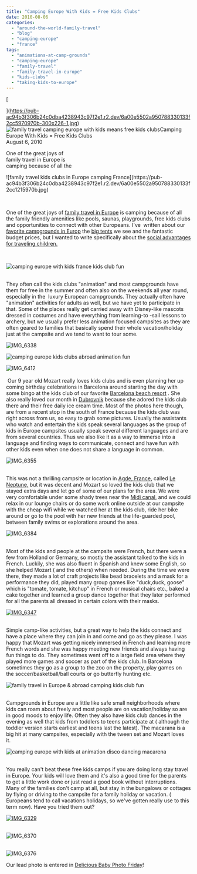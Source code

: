 ```yaml
---
title: "Camping Europe With Kids = Free Kids Clubs"
date: 2010-08-06
categories: 
  - "around-the-world-family-travel"
  - "blog"
  - "camping-europe"
  - "france"
tags: 
  - "animations-at-camp-grounds"
  - "camping-europe"
  - "family-travel"
  - "family-travel-in-europe"
  - "kids-clubs"
  - "taking-kids-to-europe"
---
```


[](https://pub-ac94b3f306b24c0dba4238943c97f2e1.r2.dev/6a00e5502a950788330133f2cc5970970b-300x226-1.jpg)[](https://pub-ac94b3f306b24c0dba4238943c97f2e1.r2.dev/6a00e5502a950788330133f2cc5970970b-300x226-1.jpg)[](https://pub-ac94b3f306b24c0dba4238943c97f2e1.r2.dev/6a00e5502a950788330133f2cc5970970b-300x226-1.jpg)[  
  
](https://pub-ac94b3f306b24c0dba4238943c97f2e1.r2.dev/6a00e5502a950788330133f2cc5970970b-300x226-1.jpg)![family travel camping europe with kids means free kids clubs](https://pub-ac94b3f306b24c0dba4238943c97f2e1.r2.dev/6a00e5502a950788330133f2cc06bf970b-scaled-1.jpg)Camping Europe With Kids = Free Kids Clubs  
August 6, 2010

One of the great joys of  
family travel in Europe is  
camping because of all the 

  

<!--more--> ![family travel kids clubs in Europe camping France](https://pub-ac94b3f306b24c0dba4238943c97f2e1.r2.dev/6a00e5502a950788330133f2cc1215970b.jpg)  
 

One of the great joys of [family travel in Europe](https://pub-ac94b3f306b24c0dba4238943c97f2e1.r2.dev/2009/04/how-to-travel-the-world-as-a-digital-nomad-family.html#tp) is camping because of all the family friendly amenities like pools, saunas, playgrounds, free kids clubs and opportunities to connect with other Europeans. I've  written about our [favorite campgrounds in Europ](https://pub-ac94b3f306b24c0dba4238943c97f2e1.r2.dev/2010/05/camping-europe-in-a-motorhome-rv-5-best-sites-roadtrip-europe-family-travel-budget-best-price.html) the [big tents](https://pub-ac94b3f306b24c0dba4238943c97f2e1.r2.dev/2010/06/big-tent-camping-in-europe-glamping-european-style-frugal-minimalist-luxury-backpacking-flashpacking.html) we see and the fantastic budget prices, but I wanted to write specifically about the [social advantages for traveling children.  
](https://pub-ac94b3f306b24c0dba4238943c97f2e1.r2.dev/2010/05/globe-trotting-location-independent-kids-friends-perpetual-travelers-tck-long-term-family-travel-.html)

[  
](https://pub-ac94b3f306b24c0dba4238943c97f2e1.r2.dev/2010/05/globe-trotting-location-independent-kids-friends-perpetual-travelers-tck-long-term-family-travel-.html)

![camping europe with kids france kids club fun](https://pub-ac94b3f306b24c0dba4238943c97f2e1.r2.dev/6a00e5502a95078833013485efa2ba970c.jpg)  
 

They often call the kids clubs "animation" and most campgrounds have them for free in the summer and often also on the weekends all year round, especially in the  luxury European campgrounds. They actually often have "animation" activities for adults as well, but we have yet to participate in that. Some of the places really get carried away with Disney-like mascots dressed in costumes and have everything from learning-to -sail lessons to archery, but we usually prefer less animation focused campsites as they are often geared to families that basically spend their whole vacation/holiday just at the campsite and we tend to want to tour some.   

![IMG_6338](https://pub-ac94b3f306b24c0dba4238943c97f2e1.r2.dev/6a00e5502a95078833013485efa3ca970c.jpg)

![camping europe kids clubs abroad animation fun](https://pub-ac94b3f306b24c0dba4238943c97f2e1.r2.dev/6a00e5502a95078833013485effafa970c.jpg)

![IMG_6412](https://pub-ac94b3f306b24c0dba4238943c97f2e1.r2.dev/6a00e5502a950788330133f2cc749a970b.jpg)  
   
 Our 9 year old Mozart really loves kids clubs and is even planning her up coming birthday celebrations in Barcelona around starting the day with some bingo at the kids club of our favorite [Barcelona beach resort](https://pub-ac94b3f306b24c0dba4238943c97f2e1.r2.dev/2007/05/barcelona-beach.html#tp) . She also really loved our month in [Dubrovnik](https://pub-ac94b3f306b24c0dba4238943c97f2e1.r2.dev/2007/08/heavenly-holida.html#tp) because she adored the kids club there and their free daily ice cream time. Most of the photos here though, are from a recent stop in the south of France because the kids club was right across from us, so easy to grab some pictures. Usually the assistants who watch and entertain the kids speak several languages as the group of kids in Europe campsites usually speak several different languages and are from several countries. Thus we also like it as a way to immerse into a language and finding ways to communicate, connect and have fun with other kids even when one does not share a language in common.

![IMG_6355](https://pub-ac94b3f306b24c0dba4238943c97f2e1.r2.dev/6a00e5502a950788330133f2cc1f55970b.jpg)  
 

This was not a thrilling campsite or location in [Agde, France](http://en.wikipedia.org/wiki/Agde), called [Le Neptune,](http://www.campingleneptune.com/) but it was decent and Mozart so loved the kids club that we stayed extra days and let go of some of our plans for the area. We were very comfortable under some shady trees near the [Midi canal](http://en.wikipedia.org/wiki/Canal_du_Midi), and we could relax in our lounge chairs or do some work online outside at our campsite with the cheap wifi while we watched her at the kids club, ride her bike around or go to the pool with her new friends at the life-guarded pool, between family swims or explorations around the area.  

  

![IMG_6384](https://pub-ac94b3f306b24c0dba4238943c97f2e1.r2.dev/6a00e5502a950788330133f2cc394a970b-scaled.jpg)  
 

Most of the kids and people at the campsite were French, but there were a few from Holland or Germany, so mostly the assistant talked to the kids in French. Luckily, she was also fluent in Spanish and knew some English, so she helped Mozart ( and the others) when needed. During the time we were there, they made a lot of craft projects like bead bracelets and a mask for a performance they did, played many group games like "duck,duck, goose" which is "tomate, tomate, kitchup" in French or musical chairs etc., baked a cake together and learned a group dance together that they later performed for all the parents all dressed in certain colors with their masks.

[![IMG_6347](https://pub-ac94b3f306b24c0dba4238943c97f2e1.r2.dev/6a00e5502a950788330133f2cc5215970b.jpg)](https://pub-ac94b3f306b24c0dba4238943c97f2e1.r2.dev/2025/09/6a00e5502a950788330133f2cc5215970b-150x150.jpg)  
 

Simple camp-like activities, but a great way to help the kids connect and have a place where they can join in and come and go as they please. I was happy that Mozart was getting nicely immersed in French and learning more French words and she was happy meeting new friends and always having fun things to do. They sometimes went off to a large field area where they played more games and soccer as part of the kids club. In Barcelona sometimes they go as a group to the zoo on the property, play games on the soccer/basketball/ball courts or go butterfly hunting etc. 

![family travel in Europe & abroad camping kids club fun](https://pub-ac94b3f306b24c0dba4238943c97f2e1.r2.dev/6a00e5502a95078833013485efe7fa970c.jpg)  
 

Campgrounds in Europe are a little like safe small neighborhoods where kids can roam about freely and most people are on vacation/holiday so are in good moods to enjoy life. Often they also have kids club dances in the evening as well that kids from toddlers to teens participate at ( although the toddler version starts earliest and teens last the latest). The macarana is a big hit at many campsites, especially with the tween set and Mozart loves it. 

![camping europe with kids at animation disco dancing macarena](https://pub-ac94b3f306b24c0dba4238943c97f2e1.r2.dev/6a00e5502a950788330133f2cc5970970b.jpg)  
 

You really can't beat these free kids camps if you are doing long stay travel in Europe. Your kids will love them and it's also a good time for the parents to get a little work done or just read a good book without interruptions. Many of the families don't camp at all, but stay in the bungalows or cottages by flying or driving to the campsite for a family holiday or vacation. ( Europeans tend to call vacations holidays, so we've gotten really use to this term now). Have you tried them out? 

[![IMG_6329](https://pub-ac94b3f306b24c0dba4238943c97f2e1.r2.dev/6a00e5502a95078833013485f01013970c.jpg)](https://pub-ac94b3f306b24c0dba4238943c97f2e1.r2.dev/2025/09/6a00e5502a95078833013485f01013970c-300x255.jpg)  
 

![IMG_6370](https://pub-ac94b3f306b24c0dba4238943c97f2e1.r2.dev/6a00e5502a950788330133f2cc654b970b.jpg)  
 

![IMG_6376](https://pub-ac94b3f306b24c0dba4238943c97f2e1.r2.dev/6a00e5502a950788330133f2cc80e2970b.jpg) 

Our lead photo is entered in [Delicious Baby Photo Friday](http://www.deliciousbaby.com/)!
